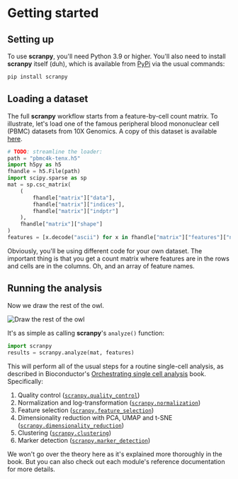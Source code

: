 # Getting started

## Setting up

To use **scranpy**, you'll need Python 3.9 or higher.
You'll also need to install **scranpy** itself (duh), which is available from [PyPi](https://pypi.org/project/scranpy) via the usual commands:

```sh
pip install scranpy
```

## Loading a dataset

The full **scranpy** workflow starts from a feature-by-cell count matrix.
To illustrate, let's load one of the famous peripheral blood mononuclear cell (PBMC) datasets from 10X Genomics.
A copy of this dataset is available [here](https://github.com/kanaverse/random-test-files/releases/download/10x-pbmc-v1.0.0/pbmc4k-tenx.h5).

```python
# TODO: streamline the loader:
path = "pbmc4k-tenx.h5"
import h5py as h5
fhandle = h5.File(path)
import scipy.sparse as sp
mat = sp.csc_matrix(
    (
        fhandle["matrix"]["data"],
        fhandle["matrix"]["indices"],
        fhandle["matrix"]["indptr"]
    ),
    fhandle["matrix"]["shape"]
)
features = [x.decode("ascii") for x in fhandle["matrix"]["features"]["name"]]
```

Obviously, you'll be using different code for your own dataset.
The important thing is that you get a count matrix where features are in the rows and cells are in the columns.
Oh, and an array of feature names.

## Running the analysis

Now we draw the rest of the owl.

![Draw the rest of the owl](https://i.kym-cdn.com/photos/images/original/000/572/078/d6d.jpg)

It's as simple as calling **scranpy**'s `analyze()` function:

```python
import scranpy
results = scranpy.analyze(mat, features)
```

This will perform all of the usual steps for a routine single-cell analysis, as described in Bioconductor's [Orchestrating single cell analysis](https://bioconductor.org/books/OSCA) book.
Specifically:

1. Quality control ([`scranpy.quality_control`](api/scranpy.quality_control.rst))
2. Normalization and log-transformation ([`scranpy.normalization`](api/scranpy.normalization.rst))
3. Feature selection ([`scranpy.feature_selection`](api/scranpy.feature_selection.rst))
4. Dimensionality reduction with PCA, UMAP and t-SNE ([`scranpy.dimensionality_reduction`](api/scranpy.dimensionality_reduction.rst))
5. Clustering ([`scranpy.clustering`](api/scranpy.clustering.rst))
6. Marker detection ([`scranpy.marker_detection`](api/scranpy.clustering.rst))

We won't go over the theory here as it's explained more thoroughly in the book.
But you can also check out each module's reference documentation for more details.
